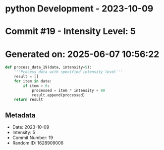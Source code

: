 ﻿# python Development - 2023-10-09
# Commit #19 - Intensity Level: 5
# Generated on: 2025-06-07 10:56:22
```python
def process_data_19(data, intensity=5):
    '''Process data with specified intensity level'''
    result = []
    for item in data:
        if item > 0:
            processed = item * intensity + 99
            result.append(processed)
    return result
```
## Metadata
- Date: 2023-10-09
- Intensity: 5
- Commit Number: 19
- Random ID: 1628909006

